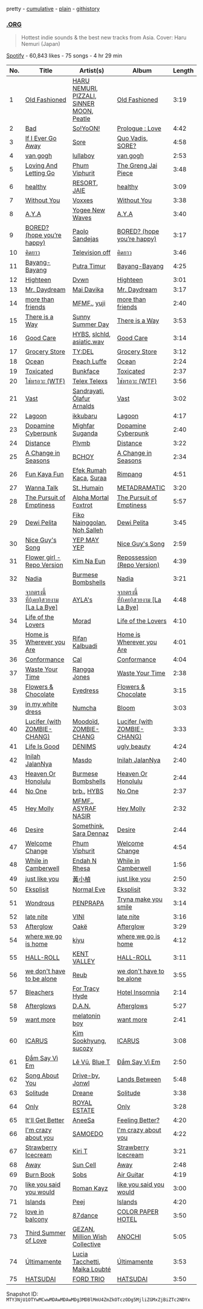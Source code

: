 pretty - [cumulative](/playlists/cumulative/37i9dQZF1DWXQXM7agvwjO.md) - [plain](/playlists/plain/37i9dQZF1DWXQXM7agvwjO) - [githistory](https://github.githistory.xyz/mackorone/spotify-playlist-archive/blob/main/playlists/plain/37i9dQZF1DWXQXM7agvwjO)

### [.ORG](https://open.spotify.com/playlist/37i9dQZF1DWXQXM7agvwjO)

> Hottest indie sounds & the best new tracks from Asia\. Cover: Haru Nemuri \(Japan\)

[Spotify](https://open.spotify.com/user/spotify) - 60,843 likes - 75 songs - 4 hr 29 min

| No. | Title | Artist(s) | Album | Length |
|---|---|---|---|---|
| 1 | [Old Fashioned](https://open.spotify.com/track/6ZWKRmmYetfk6LsEVbSIk6) | [HARU NEMURI](https://open.spotify.com/artist/3cn7Ujrlj3rdyuqmOYhBJT), [PIZZALI](https://open.spotify.com/artist/5AIqzRLM5XgtjdCjnbvJx7), [SiNNER MOON](https://open.spotify.com/artist/7uNmdZ8FJkmZjsHEQWM5Xw), [Peatle](https://open.spotify.com/artist/0iIymgyAW3hH5oY7kRMVsp) | [Old Fashioned](https://open.spotify.com/album/3Rv9kwdTjYAdyUsVLz2gZh) | 3:19 |
| 2 | [Bad](https://open.spotify.com/track/4xpquaJtTBKbtFjXJ8rvSg) | [So!YoON!](https://open.spotify.com/artist/7H5EC2qaylGun66YeRrVHg) | [Prologue : Love](https://open.spotify.com/album/51wJn9B4Dz7rnyelqgugvo) | 4:42 |
| 3 | [If I Ever Go Away](https://open.spotify.com/track/3soTRoS8K689R4iboMB9Iw) | [Sore](https://open.spotify.com/artist/175PwHedjMlt2ujXwfX64A) | [Quo Vadis, SORE?](https://open.spotify.com/album/53TkUEJhzjqYY6ljR3XoKS) | 4:58 |
| 4 | [van gogh](https://open.spotify.com/track/4bLCfhmTsNuZo3oQXviIA7) | [lullaboy](https://open.spotify.com/artist/7zrkFhYAp6dBxsydmJkouN) | [van gogh](https://open.spotify.com/album/0Bnp7EKyjTpMfezafM4wHi) | 2:53 |
| 5 | [Loving And Letting Go](https://open.spotify.com/track/3Zv4HZiyM8TeAbYGdWysXw) | [Phum Viphurit](https://open.spotify.com/artist/5mqguTgtaoCMNMZD6txCh6) | [The Greng Jai Piece](https://open.spotify.com/album/1I9TAJhnJucoNfu2KX8Hcg) | 3:48 |
| 6 | [healthy](https://open.spotify.com/track/1imOkV6736s6g2BPIt1SIW) | [RESORT](https://open.spotify.com/artist/5xuLRF6Q5vKklxMJ3ZXJng), [JAIE](https://open.spotify.com/artist/74Zk4BaTpscIf6k04UoCds) | [healthy](https://open.spotify.com/album/7gd8HhSvXGfJ6jVdPbCcRo) | 3:09 |
| 7 | [Without You](https://open.spotify.com/track/113Vwa5fSdTwJJBDOn3McO) | [Voxxes](https://open.spotify.com/artist/0GgS2KBIslAgdZu0XYzSTG) | [Without You](https://open.spotify.com/album/2U4g8xgfPganstzWsCdm1b) | 3:38 |
| 8 | [A.Y.A](https://open.spotify.com/track/69JDZpQd5oHd0BVUh0RDCO) | [Yogee New Waves](https://open.spotify.com/artist/7kDTCZA56nH6fCdEY0rBgh) | [A.Y.A](https://open.spotify.com/album/6Ay96Z1STLD5A6pXo9Qudu) | 3:40 |
| 9 | [BORED? \(hope you’re happy\)](https://open.spotify.com/track/3S13e7YHpPGNbumvwQ8Xn2) | [Paolo Sandejas](https://open.spotify.com/artist/7aerdWadzubpu06Oxysg6R) | [BORED? \(hope you’re happy\)](https://open.spotify.com/album/72qAA57C7nxJeG7clwO41K) | 3:17 |
| 10 | [คิดยาว](https://open.spotify.com/track/6EUxYlPgUbVSGJXo7uqq8d) | [Television off](https://open.spotify.com/artist/1KmzHN004Sm7O5pqRmh9hA) | [คิดยาว](https://open.spotify.com/album/17DFIUoEChrTSDY4gScwUC) | 3:46 |
| 11 | [Bayang\-Bayang](https://open.spotify.com/track/2TLAWyJ6LLoNUOMKfQsP4u) | [Putra Timur](https://open.spotify.com/artist/1sqVvE1GPRtHy8LGhQh4Hu) | [Bayang\-Bayang](https://open.spotify.com/album/3dtw0tzcdEntohwfNgXf90) | 4:25 |
| 12 | [Highteen](https://open.spotify.com/track/4HcnOrtYTFOLyZrfC7BQ9U) | [Dvwn](https://open.spotify.com/artist/6WWUJGBY4ETAE22tRmgJ8b) | [Highteen](https://open.spotify.com/album/0KOiVCCpmrK72XwMIL4ieW) | 3:01 |
| 13 | [Mr\. Daydream](https://open.spotify.com/track/5HYUcCS99ZzM3z3E5OKlY8) | [Mai Davika](https://open.spotify.com/artist/0XZFmjFo1arDluB0KncejC) | [Mr\. Daydream](https://open.spotify.com/album/0FpWw1iUM4JHq4eovT85z1) | 3:17 |
| 14 | [more than friends](https://open.spotify.com/track/6UKJSeAwuHJ9nl7vyMeUJX) | [MFMF.](https://open.spotify.com/artist/4VyJgkmyclZOaiKFmqX9jR), [yuji](https://open.spotify.com/artist/5kjFzBMHeoAx9xksFSwfUW) | [more than friends](https://open.spotify.com/album/5B7QRaSqhgyNd0u8tKZoEb) | 2:40 |
| 15 | [There is a Way](https://open.spotify.com/track/2SYyHaCqt6rmZjsmNpF1Pf) | [Sunny Summer Day](https://open.spotify.com/artist/6qXg5xXMLAVhGJpXU3oVy9) | [There is a Way](https://open.spotify.com/album/53er6HnPIORiUyN0mRv8uE) | 3:53 |
| 16 | [Good Care](https://open.spotify.com/track/1argqjqP7b6GjGfAGiBlF8) | [HYBS](https://open.spotify.com/artist/4mr4X9nJC8DPlNukWbgAaI), [slchld](https://open.spotify.com/artist/33crDRqANd3NQHJagZkQ7O), [asiatic.wav](https://open.spotify.com/artist/3tGCfr3ALXtQrYHPOm9OTx) | [Good Care](https://open.spotify.com/album/6GE5HCTdt1M0ByOFLoXV4d) | 3:14 |
| 17 | [Grocery Store](https://open.spotify.com/track/54UL1uHVV9xnr6hd8CtmK1) | [TY:DEL](https://open.spotify.com/artist/2hPhnwoTrcoFeuP9pwdClH) | [Grocery Store](https://open.spotify.com/album/74LtPk1nTf4JvxwibkD7Zm) | 3:12 |
| 18 | [Ocean](https://open.spotify.com/track/3wk5eClZ1jwqeX3r48YYNR) | [Peach Luffe](https://open.spotify.com/artist/6KvuacOcxH22xWgQTAwxui) | [Ocean](https://open.spotify.com/album/4iQxzq6K4KUjUOA5YXTQj9) | 2:24 |
| 19 | [Toxicated](https://open.spotify.com/track/0qB6ZydAb7ibLHNAf6mlRE) | [Bunkface](https://open.spotify.com/artist/70B8WzgEFajrIE820yi08H) | [Toxicated](https://open.spotify.com/album/2SFr2FJjkU6sbkKUFtfBmr) | 2:37 |
| 20 | [ใช่หรอวะ \(WTF\)](https://open.spotify.com/track/6vY8iPkCLvK2pqEit6Z2Ir) | [Telex Telexs](https://open.spotify.com/artist/1BHYRsFqV0ON7RUFM9qF2Q) | [ใช่หรอวะ \(WTF\)](https://open.spotify.com/album/2qfBlBcsSygi19WyRTVxZK) | 3:56 |
| 21 | [Vast](https://open.spotify.com/track/3zeMHlSsmxidNhLr11wcUN) | [Sandrayati](https://open.spotify.com/artist/5rF3UasE0KYra7muGoKpzF), [Ólafur Arnalds](https://open.spotify.com/artist/7E3BRXV9ZbCt5lQTCXMTia) | [Vast](https://open.spotify.com/album/5xcpUoCn6DdkgD2mVxrixQ) | 3:02 |
| 22 | [Lagoon](https://open.spotify.com/track/3NLMY8Wh4hUC32sPANETIA) | [ikkubaru](https://open.spotify.com/artist/3jOVGGa69UVA6d1InnQabx) | [Lagoon](https://open.spotify.com/album/2QGfhTS180MI7eSFO0Uc8E) | 4:17 |
| 23 | [Dopamine Cyberpunk](https://open.spotify.com/track/771f8hXXMpWaZ2T693WQxb) | [Mighfar Suganda](https://open.spotify.com/artist/6fnPHFhTbkcDHj9CjpGzlG) | [Dopamine Cyberpunk](https://open.spotify.com/album/4MHXxYj1tdI6riostjRxtY) | 2:40 |
| 24 | [Distance](https://open.spotify.com/track/73P8v6D9zDEvTvMAodfxKU) | [Plvmb](https://open.spotify.com/artist/4Tnim5uIGi5fXElf6v5uL2) | [Distance](https://open.spotify.com/album/6Tx4mitlJTZnBhPKCqHOYn) | 3:22 |
| 25 | [A Change in Seasons](https://open.spotify.com/track/5oZ4I9J2ILqIyd7M3eBsWL) | [BCHOY](https://open.spotify.com/artist/62kYN1r4Go0yN3cT4kwopF) | [A Change in Seasons](https://open.spotify.com/album/3rq8PzE5IqmkRK8LzhdooK) | 2:34 |
| 26 | [Fun Kaya Fun](https://open.spotify.com/track/4BNEjUYMw5eTestrJfHHId) | [Efek Rumah Kaca](https://open.spotify.com/artist/3uSvD31crYEsBLuiAFD02b), [Suraa](https://open.spotify.com/artist/1VA3wkQ3Ux11Lf6P2k8b5z) | [Rimpang](https://open.spotify.com/album/1ooPTrKGBfTcD8iqdIAGy3) | 4:51 |
| 27 | [Wanna Talk](https://open.spotify.com/track/0RA9MuqRHxpjYibbH9sJ1h) | [St\. Humain](https://open.spotify.com/artist/1TzaWm5TbNb62mWSvoTW2Y) | [METADRAMATIC](https://open.spotify.com/album/2hwcTP5vjAZJfULKrRWGv8) | 3:20 |
| 28 | [The Pursuit of Emptiness](https://open.spotify.com/track/1kcJuKyN1WfmnUHvnxNQwT) | [Alpha Mortal Foxtrot](https://open.spotify.com/artist/47TRj4rb68FLE1RLa2X4gz) | [The Pursuit of Emptiness](https://open.spotify.com/album/2a37hZC9CWhSAuFc3KKz9L) | 5:57 |
| 29 | [Dewi Pelita](https://open.spotify.com/track/0xD8XcL3Z655ohuMf8AYED) | [Fiko Nainggolan](https://open.spotify.com/artist/0fOEDOEkZobdwo8jksF98r), [Noh Salleh](https://open.spotify.com/artist/4fVYwG8RsbJsREFFniszhf) | [Dewi Pelita](https://open.spotify.com/album/4ERCJb48c2k4aOtPz7U7tK) | 3:45 |
| 30 | [Nice Guy's Song](https://open.spotify.com/track/2LkA9LSYzXMEc1U25u9nUj) | [YEP MAY YEP](https://open.spotify.com/artist/7M3iEQzqUhshIroT8hahga) | [Nice Guy's Song](https://open.spotify.com/album/5uxQVxdWdxhNa4AFbfUUqB) | 2:59 |
| 31 | [Flower girl \- Repo Version](https://open.spotify.com/track/03pYEpRYAoiRIvUGrxxGmo) | [Kim Na Eun](https://open.spotify.com/artist/6BuEojfnU4eZXQENh74c5c) | [Repossession \(Repo Version\)](https://open.spotify.com/album/5N1ZXNF7jbacOvJvUN21Zt) | 4:39 |
| 32 | [Nadia](https://open.spotify.com/track/6QFiYCiXkIt7arRQYsopu9) | [Burmese Bombshells](https://open.spotify.com/artist/2LjrfHF7nEMEDoTd4eJ522) | [Nadia](https://open.spotify.com/album/1dkVblyDuSDRjGfdL505Vf) | 3:21 |
| 33 | [จากตรงนี้ที่\(เคย\)สวยงาม \[La La Bye\]](https://open.spotify.com/track/4fwPmzupzsPEzwquuuVaiw) | [AYLA's](https://open.spotify.com/artist/2XiaPu2j4nBMhF8pIlt6Bk) | [จากตรงนี้ที่\(เคย\)สวยงาม \[La La Bye\]](https://open.spotify.com/album/1XgD84QIPjOXQps6PisWMM) | 4:48 |
| 34 | [Life of the Lovers](https://open.spotify.com/track/6MhzQJruXlaJA1b9KO188o) | [Morad](https://open.spotify.com/artist/5vxULw4cTsiMYOvH0jrbfj) | [Life of the Lovers](https://open.spotify.com/album/4esHEpO4KBAQ511nWQZgtt) | 4:10 |
| 35 | [Home is Wherever you Are](https://open.spotify.com/track/703VBRaail5rJc0nTJcuwq) | [Rifan Kalbuadi](https://open.spotify.com/artist/6dO5K9GKFs1yW4fHZLI3ys) | [Home is Wherever you Are](https://open.spotify.com/album/1KIwhHoM23KbQF6O8eOrbj) | 4:01 |
| 36 | [Conformance](https://open.spotify.com/track/2JP2UUDmqxhXJ4BHJJhQP5) | [Cal](https://open.spotify.com/artist/3AYpJp0dag8xfkEZ0qoL1h) | [Conformance](https://open.spotify.com/album/64oj3eIQOds4neNe7x4z49) | 4:04 |
| 37 | [Waste Your Time](https://open.spotify.com/track/3o0kjixQEOo1GwfyVxQMUR) | [Rangga Jones](https://open.spotify.com/artist/330A2O2MYF4bWFjwM5PJ4z) | [Waste Your Time](https://open.spotify.com/album/3rdEVjYsptk7fGpSHsxIzP) | 2:38 |
| 38 | [Flowers & Chocolate](https://open.spotify.com/track/3ne8gcrNZD2lJihBGl5RC5) | [Eyedress](https://open.spotify.com/artist/3XxNRirzbjfLdDli06zMaB) | [Flowers & Chocolate](https://open.spotify.com/album/3Ir7nA3B734XS42NL5HfCW) | 3:15 |
| 39 | [in my white dress](https://open.spotify.com/track/0uS73WeUprjNuI44swS8Hl) | [Numcha](https://open.spotify.com/artist/6bguntfj9ZnX1lFvSYl72d) | [Bloom](https://open.spotify.com/album/18RDnaVusM3sD5chVIUFzh) | 3:03 |
| 40 | [Lucifer \(with ZOMBIE\-CHANG\)](https://open.spotify.com/track/7AKwZD4xfKyTlsn890SopS) | [Moodoïd](https://open.spotify.com/artist/3mQgXwcZz2TZgo9a5diomC), [ZOMBIE\-CHANG](https://open.spotify.com/artist/3Wsg07elLUSq6AdkUw1W9U) | [Lucifer \(with ZOMBIE\-CHANG\)](https://open.spotify.com/album/6ySfq9uaapwG22pGbb8BHP) | 3:33 |
| 41 | [Life Is Good](https://open.spotify.com/track/1EfPleE2AT7pvxpvFYIlIO) | [DENIMS](https://open.spotify.com/artist/2pNPsyKj8HzdWN359wDrsq) | [ugly beauty](https://open.spotify.com/album/28sDeJjrMZ6TmwiZQCJ0wY) | 4:24 |
| 42 | [Inilah JalanNya](https://open.spotify.com/track/6u2B9FZFAEFKEQhSWhKg4z) | [Masdo](https://open.spotify.com/artist/2r1WoyhX1FSc7AmcF8rkoO) | [Inilah JalanNya](https://open.spotify.com/album/3ddYz2fYJB0jUPsyICvKYH) | 2:40 |
| 43 | [Heaven Or Honolulu](https://open.spotify.com/track/5QcuSJWlK8VkXnlGkFSoTF) | [Burmese Bombshells](https://open.spotify.com/artist/2LjrfHF7nEMEDoTd4eJ522) | [Heaven Or Honolulu](https://open.spotify.com/album/3kktxLKeB8ims1EqUAhyVH) | 2:44 |
| 44 | [No One](https://open.spotify.com/track/0qbZA3IPjeb8lBZ4SZtEHd) | [brb.](https://open.spotify.com/artist/2XBiI8PjCnjJ3XKWtiKcvc), [HYBS](https://open.spotify.com/artist/4mr4X9nJC8DPlNukWbgAaI) | [No One](https://open.spotify.com/album/2h2DQrNPw1aDsuy8xO1GZY) | 2:37 |
| 45 | [Hey Molly](https://open.spotify.com/track/54IE9zQKLBvlwCWEN6AThL) | [MFMF.](https://open.spotify.com/artist/4VyJgkmyclZOaiKFmqX9jR), [ASYRAF NASIR](https://open.spotify.com/artist/0AuICTYmANWThRroYVxJrT) | [Hey Molly](https://open.spotify.com/album/0x4OQypKeySPVnldwJHS6u) | 2:32 |
| 46 | [Desire](https://open.spotify.com/track/3xnBJVytupb5FhfOHwjwER) | [Somethink](https://open.spotify.com/artist/7L8UCXrauhPxujACcmrExI), [Sara Dennaz](https://open.spotify.com/artist/7EWf5ShQantyDNV3dYtTst) | [Desire](https://open.spotify.com/album/1BssOlfQL1Mc4BKMzmRXDG) | 2:44 |
| 47 | [Welcome Change](https://open.spotify.com/track/2quiwMMUFiAwGqN54rOADl) | [Phum Viphurit](https://open.spotify.com/artist/5mqguTgtaoCMNMZD6txCh6) | [Welcome Change](https://open.spotify.com/album/76uvZpZOt6dwlkxx2drSju) | 4:54 |
| 48 | [While in Camberwell](https://open.spotify.com/track/5aIYda09hchXx63jFJDc7c) | [Endah N Rhesa](https://open.spotify.com/artist/0GH4vb2jkC3AVxMChCp1W7) | [While in Camberwell](https://open.spotify.com/album/5rYQEa8Z9buBIoTcdVgYBf) | 1:56 |
| 49 | [just like you](https://open.spotify.com/track/41Rk18JqD8CbBcWM8VH0kk) | [黃小楨](https://open.spotify.com/artist/36nWYFJVxfbpEenzbQRPZr) | [just like you](https://open.spotify.com/album/6KSYGpRBRafRV0jQh4oayC) | 2:50 |
| 50 | [Eksplisit](https://open.spotify.com/track/0VIvXVm6RN2Dm0cCZxKHTq) | [Normal Eve](https://open.spotify.com/artist/6c7nlW5vkowcTcgspuXUIS) | [Eksplisit](https://open.spotify.com/album/28x4n2ncfpIByC8Q76lxVU) | 3:32 |
| 51 | [Wondrous](https://open.spotify.com/track/15PfU6ksL3o8ai3vVwcRuP) | [PENPRAPA](https://open.spotify.com/artist/4ZF777onMoSRG9Sf2tQDuU) | [Tryna make you smile](https://open.spotify.com/album/5Ab8nlraCKo5jVsKzDzaam) | 3:14 |
| 52 | [late nite](https://open.spotify.com/track/1sYp5bkjaiSKl1aOGOu3uw) | [VINI](https://open.spotify.com/artist/1QzHMnO2CsyqS7EgZ5fRoW) | [late nite](https://open.spotify.com/album/1srxCzpKhsARgl6XTFVVm6) | 3:16 |
| 53 | [Afterglow](https://open.spotify.com/track/38wNASXJl6tNRoVFpnctt9) | [Oakë](https://open.spotify.com/artist/5FFEE3urupCaWwOzfAfV4I) | [Afterglow](https://open.spotify.com/album/44WOydQRUhz1JihfRZT6Zi) | 3:29 |
| 54 | [where we go is home](https://open.spotify.com/track/5JedCIfnYpIgAilKiTcwaY) | [kiyu](https://open.spotify.com/artist/2QliS3HKbo1IrXUmC9hg5C) | [where we go is home](https://open.spotify.com/album/5Jah63TSuIbHS52XXQVSKj) | 4:12 |
| 55 | [HALL\-ROLL](https://open.spotify.com/track/7hynAayzA6HbcRMQmjcv5n) | [KENT VALLEY](https://open.spotify.com/artist/16TsqZdOE4NBhgUe0d3up7) | [HALL\-ROLL](https://open.spotify.com/album/4ZhZ61OsyegB5P42LjcvPu) | 3:11 |
| 56 | [we don't have to be alone](https://open.spotify.com/track/5FpTK4Z1piJvDuuq3vmtxA) | [Reub](https://open.spotify.com/artist/2VIpsUyYMf7opaz3dG4OiF) | [we don't have to be alone](https://open.spotify.com/album/0ZLZ0eD69PGmrtuRYvfxz3) | 3:55 |
| 57 | [Bleachers](https://open.spotify.com/track/1Iw0F6t71sem5PWGhPnKoN) | [For Tracy Hyde](https://open.spotify.com/artist/6D4CyQKY5fDsjK5qKNfqDy) | [Hotel Insomnia](https://open.spotify.com/album/5gUvrb0y7rmxfjnhhGDZKh) | 2:14 |
| 58 | [Afterglows](https://open.spotify.com/track/7l5PXeGa7zA8uHGVmnEZk0) | [D.A.N.](https://open.spotify.com/artist/1pnciyHx1BO7b1EqyatTrx) | [Afterglows](https://open.spotify.com/album/4rITnQeJvDzwZ4nhvFeCtv) | 5:27 |
| 59 | [want more](https://open.spotify.com/track/11I4dJxNvPVf3TBqiqHVbz) | [melatonin boy](https://open.spotify.com/artist/66vheDPkCTxEfvcqxPZR19) | [want more](https://open.spotify.com/album/0hKVDrwUxKUpWb90IiWsrM) | 2:41 |
| 60 | [ICARUS](https://open.spotify.com/track/6I1VYleHY5n6RJujfFvj33) | [Kim Sookhyung](https://open.spotify.com/artist/5Yjiiksbgd959gXHO7H7in), [sucozy](https://open.spotify.com/artist/0UJT6CvlHhWZbgnV1wGakZ) | [ICARUS](https://open.spotify.com/album/7hauZJUoi314kbFesqZ5Jt) | 3:08 |
| 61 | [Đắm Say Vì Em](https://open.spotify.com/track/0RvPBOC0hAyU3zCHwMGOsK) | [Lê Vũ](https://open.spotify.com/artist/5t18GHcI1L5EeeMCQLKchZ), [Blue T](https://open.spotify.com/artist/7tV3i4vr53vtH5ND4mvhVq) | [Đắm Say Vì Em](https://open.spotify.com/album/5li31XRDU3CX8MOCdtb1sQ) | 2:50 |
| 62 | [Song About You](https://open.spotify.com/track/3MdYsACVXPmyVXD3Dahd2C) | [Drive\-by](https://open.spotify.com/artist/2zKBnnHRzjCxtkJDtWdNRq), [Jonwl](https://open.spotify.com/artist/1acr3vZX3WVbX6dXdwjyhz) | [Lands Between](https://open.spotify.com/album/4h4mbD2ydvIy8wRq3J1X0k) | 5:48 |
| 63 | [Solitude](https://open.spotify.com/track/1Tn7cUi0j40twvnJKl5OOW) | [Dreane](https://open.spotify.com/artist/3jGBrkfigCO8a21DpyiOMa) | [Solitude](https://open.spotify.com/album/2lv3jXwprDdxCMFo1op1hX) | 3:38 |
| 64 | [Only](https://open.spotify.com/track/76GeMJsP6dA2h0bvyGPoW2) | [ROYAL ESTATE](https://open.spotify.com/artist/0VHEsvWyL8en9IA2JI4jzh) | [Only](https://open.spotify.com/album/1zX1x4Ccl9yXvqdCQmqXdu) | 3:28 |
| 65 | [It'll Get Better](https://open.spotify.com/track/6SiRsVQ8ZZoaG5OXmWxOyF) | [AneeSa](https://open.spotify.com/artist/2pNvaqWpANQG0LphogYOtM) | [Feeling Better?](https://open.spotify.com/album/09WlNwKcj3ABqZZgK41IJX) | 4:20 |
| 66 | [I'm crazy about you](https://open.spotify.com/track/5qD51GXQmCoUy9OT2MRasz) | [SAMOEDO](https://open.spotify.com/artist/7g6Mug4G6xLqi1odQOWdMp) | [I'm crazy about you](https://open.spotify.com/album/31sZqJvfiwzeUkiBULryld) | 4:22 |
| 67 | [Strawberry Icecream](https://open.spotify.com/track/3QWDgjquhPquGK71NlBmi8) | [Kiri T](https://open.spotify.com/artist/1gpUtHqrKRAEy8w7ojs8l5) | [Strawberry Icecream](https://open.spotify.com/album/68JIJ0CuNyGkH9na7Y3OiD) | 3:21 |
| 68 | [Away](https://open.spotify.com/track/1m6OZWfg2jwtaoxh6QBXCv) | [Sun Cell](https://open.spotify.com/artist/2FkruVc167pPQ7FYtjmPef) | [Away](https://open.spotify.com/album/5zIoUBN2Z6HRWqgWyPfpbu) | 2:48 |
| 69 | [Burn Book](https://open.spotify.com/track/1aDVkbFZ9qrv4drQUr5D4Y) | [Sobs](https://open.spotify.com/artist/2gj35CRyiuvuJ5VzjkX52i) | [Air Guitar](https://open.spotify.com/album/5jsp54tvHgC19kstd5Kp42) | 4:19 |
| 70 | [like you said you would](https://open.spotify.com/track/1nDdAH7CDC0mMN23X6ZTqQ) | [Roman Kayz](https://open.spotify.com/artist/6wMCLX99dfazjaH8QbnCrd) | [like you said you would](https://open.spotify.com/album/7LyzQ7PGeMkwraE2jsAV6o) | 3:00 |
| 71 | [Islands](https://open.spotify.com/track/69zg6DYmLHgz0piOIIkfwJ) | [Peej](https://open.spotify.com/artist/1fERpjPPt0AJDpT3p7NbiP) | [Islands](https://open.spotify.com/album/4p8WKwApqQoJDmjEYQ2Hog) | 4:20 |
| 72 | [love in balcony](https://open.spotify.com/track/7BrlpynTrdHToVYs4uJSre) | [87dance](https://open.spotify.com/artist/1HxfCTl07FhRiJN9jY9kX3) | [COLOR PAPER HOTEL](https://open.spotify.com/album/4oqDAgsdYAQGaZu6QtmHsQ) | 3:50 |
| 73 | [Third Summer of Love](https://open.spotify.com/track/1JqvgMV4lvu6HCMTY2eAkL) | [GEZAN](https://open.spotify.com/artist/0bMxJbKiRQm2oaozKgoZo6), [Million Wish Collective](https://open.spotify.com/artist/3L0IgTFlmkllM0Mcnp2JeQ) | [ANOCHI](https://open.spotify.com/album/3QaWpNuVe2FRMDAnG2iPwx) | 5:05 |
| 74 | [Últimamente](https://open.spotify.com/track/51nSvDGXM7G9kVKlptO6Id) | [Lucia Tacchetti](https://open.spotify.com/artist/374jlNpaJvanFJrslZYHBJ), [Maika Loubté](https://open.spotify.com/artist/0wMkBz97F3SE4yNz0y2OOz) | [Últimamente](https://open.spotify.com/album/0WJBCgQpMgOg6OGrLw7IHC) | 3:53 |
| 75 | [HATSUDAI](https://open.spotify.com/track/0tmBHngPORavXL8PNt0yxI) | [FORD TRIO](https://open.spotify.com/artist/0bZ5ScqjtPLTNfTLEFiJJN) | [HATSUDAI](https://open.spotify.com/album/4NkjZyInIja9q5mmcM3wK8) | 3:50 |

Snapshot ID: `MTY3NjU1OTYwMCwwMDAwMDAwMDg3MDBlMmU4ZmZkOTczODg5MjliZGMxZjBiZTc2NDYx`
